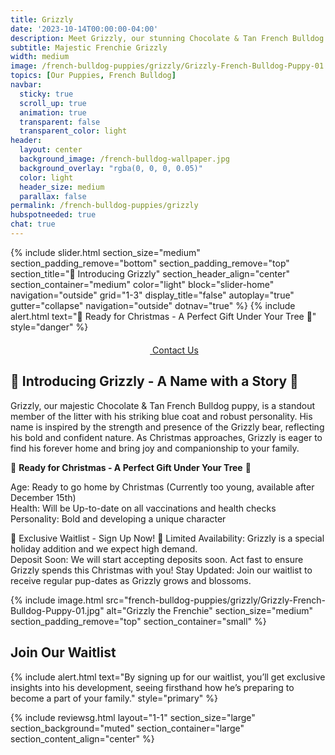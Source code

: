 ```yaml
---
title: Grizzly 
date: '2023-10-14T00:00:00-04:00'
description: Meet Grizzly, our stunning Chocolate & Tan French Bulldog puppy, ready to join your family this Christmas.
subtitle: Majestic Frenchie Grizzly
width: medium
image: /french-bulldog-puppies/grizzly/Grizzly-French-Bulldog-Puppy-01.jpg
topics: [Our Puppies, French Bulldog]
navbar:
  sticky: true
  scroll_up: true
  animation: true
  transparent: false
  transparent_color: light
header:
  layout: center
  background_image: /french-bulldog-wallpaper.jpg
  background_overlay: "rgba(0, 0, 0, 0.05)"
  color: light
  header_size: medium
  parallax: false
permalink: /french-bulldog-puppies/grizzly
hubspotneeded: true
chat: true
---
```


{% include slider.html 
  section_size="medium"
  section_padding_remove="bottom"
  section_padding_remove="top"
  section_title="🐾 Introducing Grizzly" 
  section_header_align="center"
  section_container="medium"
  color="light"
  block="slider-home" 
  navigation="outside"
  grid="1-3"
  display_title="false"
  autoplay="true"
  gutter="collapse"
  navigation="outside"
  dotnav="true"
%}
{% include alert.html text="🎄 Ready for Christmas - A Perfect Gift Under Your Tree 🎄" style="danger" %}

<center><a class="uk-button uk-button-danger uk-border-pill uk-button-xlarge my-border-rounded" href="tel:212-739-0182">
    <span data-uk-icon="phone" class="uk-icon">
        <svg width="20" height="20" viewBox="0 0 20 20" xmlns="http://www.w3.org/2000/svg"></svg>
    </span>
    Contact Us
</a>
</center>

## 🐾 Introducing Grizzly - A Name with a Story 🐾
Grizzly, our majestic Chocolate & Tan French Bulldog puppy, is a standout member of the litter with his striking blue coat and robust personality. His name is inspired by the strength and presence of the Grizzly bear, reflecting his bold and confident nature. As Christmas approaches, Grizzly is eager to find his forever home and bring joy and companionship to your family.

🎄 **Ready for Christmas - A Perfect Gift Under Your Tree** 🎄 

Age: Ready to go home by Christmas (Currently too young, available after December 15th)  
Health: Will be Up-to-date on all vaccinations and health checks  
Personality: Bold and developing a unique character

📣 Exclusive Waitlist - Sign Up Now! 📣
Limited Availability: Grizzly is a special holiday addition and we expect high demand.  
Deposit Soon: We will start accepting deposits soon. Act fast to ensure Grizzly spends this Christmas with you!
Stay Updated: Join our waitlist to receive regular pup-dates as Grizzly grows and blossoms.

{% include image.html
src="french-bulldog-puppies/grizzly/Grizzly-French-Bulldog-Puppy-01.jpg"
alt="Grizzly the Frenchie"
section_size="medium"
section_padding_remove="top"
section_container="small"
%}
## Join Our Waitlist
{% include alert.html text="By signing up for our waitlist, you’ll get exclusive insights into his development, seeing firsthand how he’s preparing to become a part of your family." style="primary" %}
<script charset="utf-8" type="text/javascript" src="//js.hsforms.net/forms/shell.js"></script>
<script>
  hbspt.forms.create({
	region: "na1",
	portalId: "5322352",
	formId: "e974b071-5f49-4a35-a671-ec03d8f360e4"
});
</script>

{% include reviewsg.html
layout="1-1"
section_size="large"
section_background="muted"
section_container="large"
section_content_align="center"
%}
